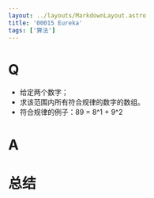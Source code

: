```yaml
---
layout: ../layouts/MarkdownLayout.astro
title: '00015 Eureka'
tags: ['算法']
---
```


# Q


- 给定两个数字；
- 求该范围内所有符合规律的数字的数组。
- 符合规律的例子：89 = 8^1 + 9^2

# A



# 总结


<script>
  function func(start, end) {
    const isEureka = num => {
      const arr = num.toString().split('').map(Number)
      const res = arr.reduce((sum, x, index) => sum + x ** (index + 1))
      return res === num
    }
    const result = []
    for (let i = start; i <= end; i++) {
      if (isEureka(i)) {
        result.push(i)
      }
    }
    return result
  }
  console.log(func(0, 1000))
  
</script>